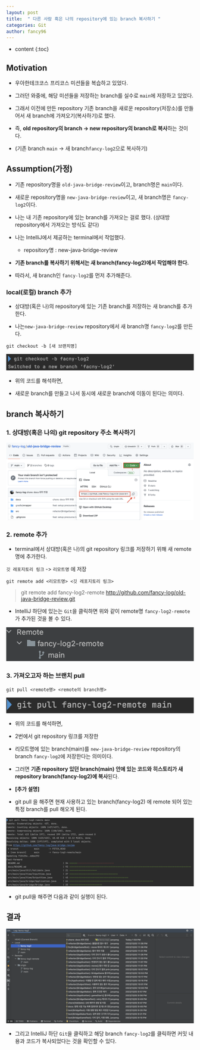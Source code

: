 ```yaml
---
layout: post
title:  " 다른 사람 혹은 나의 repository에 있는 branch 복사하기 "
categories: Git
author: fancy96
---
```

* content
{:toc}

## Motivation

* 우아한테크코스 프리코스 미션들을 복습하고 있었다.

* 그러던 와중에, 해당 미션들을 저장하는 branch를 실수로 `main`에 저장하고 있었다.

* 그래서 이전에 만든 repository 기존 branch을 새로운 repository(저장소)를 만들어서 새 branch에 가져오기(복사하기)로 했다.

* 즉, **old repository의 branch -> new repository의 branch로 복사**하는 것이다.

* (기존 branch `main` -> 새 branch`fancy-log2`으로 복사하기)

## Assumption(가정)

* 기존 repository명을 `old-java-bridge-review`이고, branch명은 `main`이다.

* 새로운 repository명을 `new-java-bridge-review`이고, 새 branch명은 `fancy-log2`이다.

* 나는 내 기존 repository에 있는 branch를 가져오는 걸로 했다. (상대방 repository에서 가져오는 방식도 같다)

* 나는 IntelliJ에서 제공하는 terminal에서 작업했다.

  * repository명 : new-java-bridge-review

* **기존 branch를 복사하기 위해서는 새 branch(fancy-log2)에서 작업해야 한다.**

* 따라서, 새 branch인 `fancy-log2`를 먼저 추가해준다.

### local(로컬) branch 추가

* 상대방(혹은 나)의 repository에 있는 기존 branch를 저장하는 새 branch를 추가한다.

* 나는`new-java-bridge-review` repository에서 새 branch명 `fancy-log2`를 만든다.

```
git checkout -b [새 브랜치명] 
```

![](/assets/img/git/Git-My-Repository-Branch-Copy_0.png)

* 위의 코드를 해석하면, 

* 새로운 branch를 만들고 나서 동시에 새로운 branch에 이동이 된다는 의미다.

## branch 복사하기

### 1. 상대방(혹은 나의) git repository 주소 복사하기

![](/assets/img/git/Git-My-Repository-Branch-Copy_1.png)

### 2. remote 추가

* terminal에서 상대방(혹은 나)의 git repository 링크를 저장하기 위해 새 remote명에 추가한다.

`깃 레포지토리 링크` -> `리모트명` 에 저장

```
git remote add <리모트명> <깃 레포지토리 링크>
```

> git remote add fancy-log2-remote http://github.com/fancy-log/old-java-bridge-review.git

* IntelliJ 하단에 있는는 `Git`을 클릭하면 위와 같이 remote명 `fancy-log2-remote`가 추가된 것을 볼 수 있다.

![](/assets/img/git/Git-My-Repository-Branch-Copy_3.png)

### 3. 가져오고자 하는 브랜치 pull

```
git pull <remote명> <remote의 branch명>
```

![](/assets/img/git/Git-My-Repository-Branch-Copy_4.png)

* 위의 코드를 해석하면,

* 2번에서 git repository 링크를 저장한

* 리모트명에 있는 branch(main)를 `new-java-bridge-review` repository의 branch `fancy-log2`에 저장한다는 의미이다.

* 그러면 **기존 repository 있던 branch(main) 안에 있는 코드와 히스토리가 새 repository branch(fancy-log2)에 복사**된다.

* **[추가 설명]**

* git pull 을 해주면 현재 사용하고 있는 branch(fancy-log2) 에 remote 되어 있는 특정 branch를 pull 해오게 된다.

![](/assets/img/git/Git-My-Repository-Branch-Copy_5.png)

* git pull을 해주면 다음과 같이 실행이 된다.

## 결과

![](/assets/img/git/Git-My-Repository-Branch-Copy_6.png)

* 그리고 IntelliJ 하단 `Git`을 클릭하고 해당 branch `fancy-log2`를 클릭하면 커밋 내용과 코드가 복사되었다는 것을 확인할 수 있다.
